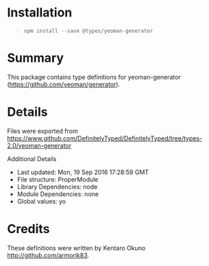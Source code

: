 # Installation
> `npm install --save @types/yeoman-generator`

# Summary
This package contains type definitions for yeoman-generator (https://github.com/yeoman/generator).

# Details
Files were exported from https://www.github.com/DefinitelyTyped/DefinitelyTyped/tree/types-2.0/yeoman-generator

Additional Details
 * Last updated: Mon, 19 Sep 2016 17:28:59 GMT
 * File structure: ProperModule
 * Library Dependencies: node
 * Module Dependencies: none
 * Global values: yo

# Credits
These definitions were written by Kentaro Okuno <http://github.com/armorik83>.
